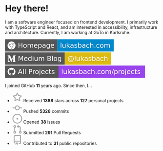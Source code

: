 # Hey there!

I am a software engineer focused on frontend development. I primarily work with TypeScript and React, and am interested in accessibility, infrastructure and architecture. Currently, I am working at GoTo in Karlsruhe.

[![Homepage](./icons/homepage.svg)](https://lukasbach.com)
[![Medium Blog](./icons/medium.svg)](https://medium.com/@lukasbach)
[![My Projects](./icons/projects.svg)](https://lukasbach.com/projects)

I joined GitHub **11** years ago. Since then, I...

- ![](./icons/star.svg) Received **1388** stars across **127** personal projects
- ![](./icons/commit.svg) Pushed **5326** commits
- ![](./icons/issues.svg) Opened **38** issues
- ![](./icons/pr.svg) Submitted **291** Pull Requests
- ![](./icons/repo.svg) Contributed to **31** public repositories
